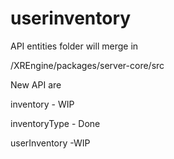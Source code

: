 # userinventory

API
entities folder will merge in

/XREngine/packages/server-core/src

New API are 

inventory - WIP

inventoryType - Done

userInventory -WIP
